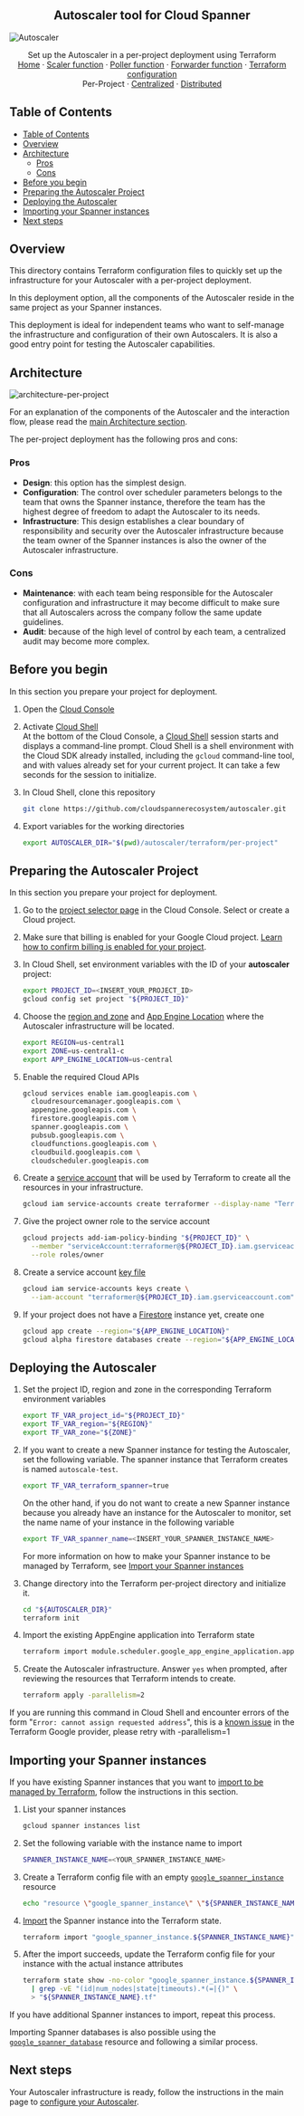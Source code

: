 <br />
<p align="center">
  <h2 align="center">Autoscaler tool for Cloud Spanner</h2>
  <img alt="Autoscaler" src="https://storage.googleapis.com/gweb-cloudblog-publish/images/Google_Cloud_Spanner_databases.max-2200x2200.jpg">

  <p align="center">
    <!-- In one sentence: what does the code in this directory do? -->
    Set up the Autoscaler in a per-project deployment using Terraform
    <br />
    <a href="../../README.md">Home</a>
    ·
    <a href="../../scaler/README.md">Scaler function</a>
    ·
    <a href="../../poller/README.md">Poller function</a>
    ·
    <a href="../../forwarder/README.md">Forwarder function</a>
    ·
    <a href="../README.md">Terraform configuration</a>
    <br />
      Per-Project
      ·
      <a href="../centralized/README.md">Centralized</a>
      ·
      <a href="../distributed/README.md">Distributed</a>
  </p>

</p>

## Table of Contents

*   [Table of Contents](#table-of-contents)
*   [Overview](#overview)
*   [Architecture](#architecture)
    *   [Pros](#pros)
    *   [Cons](#cons)
*   [Before you begin](#before-you-begin)
*   [Preparing the Autoscaler Project](#preparing-the-autoscaler-project)
*   [Deploying the Autoscaler](#deploying-the-autoscaler)
*   [Importing your Spanner instances](#importing-your-spanner-instances)
*   [Next steps](#next-steps)

## Overview

This directory contains Terraform configuration files to quickly set up the
infrastructure for your Autoscaler with a per-project deployment.

In this deployment option, all the components of the Autoscaler
reside in the same project as your Spanner instances.

This deployment is ideal for independent teams who want to self-manage the
infrastructure and configuration of their own Autoscalers. It is also a good
entry point for testing the Autoscaler capabilities.

## Architecture

![architecture-per-project](../../resources/architecture-per-project.png)

For an explanation of the components of the Autoscaler and the
interaction flow, please read the
[main Architecture section](../../README.md#architecture).

The per-project deployment has the following pros and cons:

### Pros

*   **Design**: this option has the simplest design.
*   **Configuration**: The control over scheduler parameters belongs to the team
    that owns the Spanner instance, therefore the team has the highest degree of
    freedom to adapt the Autoscaler to its needs.
*   **Infrastructure**: This design establishes a clear boundary of
    responsibility and security over the Autoscaler infrastructure because the
    team owner of the Spanner instances is also the owner of the Autoscaler
    infrastructure.

### Cons

*   **Maintenance**: with each team being responsible for the Autoscaler
    configuration and infrastructure it may become difficult to make sure that
    all Autoscalers across the company follow the same update guidelines.
*   **Audit**: because of the high level of control by each team, a centralized
    audit may become more complex.

## Before you begin

In this section you prepare your project for deployment.

1.  Open the [Cloud Console][cloud-console]
2.  Activate [Cloud Shell][cloud-shell] \
    At the bottom of the Cloud Console, a
    <a href='https://cloud.google.com/shell/docs/features'>Cloud Shell</a>
    session starts and displays a command-line prompt. Cloud Shell is a shell
    environment with the Cloud SDK already installed, including the
    <code>gcloud</code> command-line tool, and with values already set for your
    current project. It can take a few seconds for the session to initialize.

3.  In Cloud Shell, clone this repository

    ```sh
    git clone https://github.com/cloudspannerecosystem/autoscaler.git
    ```

4.  Export variables for the working directories

    ```sh
    export AUTOSCALER_DIR="$(pwd)/autoscaler/terraform/per-project"
    ```

## Preparing the Autoscaler Project

In this section you prepare your project for deployment.

1.  Go to the [project selector page][project-selector] in the Cloud Console.
    Select or create a Cloud project.

2.  Make sure that billing is enabled for your Google Cloud project.
    [Learn how to confirm billing is enabled for your project][enable-billing].

3.  In Cloud Shell, set environment variables with the ID of your **autoscaler**
    project:

    ```sh
    export PROJECT_ID=<INSERT_YOUR_PROJECT_ID>
    gcloud config set project "${PROJECT_ID}"
    ```

4.  Choose the [region and zone][region-and-zone] and
    [App Engine Location][app-engine-location] where the Autoscaler
    infrastructure will be located.

    ```sh
    export REGION=us-central1
    export ZONE=us-central1-c
    export APP_ENGINE_LOCATION=us-central
    ```

5.  Enable the required Cloud APIs

    ```sh
    gcloud services enable iam.googleapis.com \
      cloudresourcemanager.googleapis.com \
      appengine.googleapis.com \
      firestore.googleapis.com \
      spanner.googleapis.com \
      pubsub.googleapis.com \
      cloudfunctions.googleapis.com \
      cloudbuild.googleapis.com \
      cloudscheduler.googleapis.com
    ```

6.  Create a [service account][service-account] that will be used by Terraform
    to create all the resources in your infrastructure.

    ```sh
    gcloud iam service-accounts create terraformer --display-name "Terraform service account"
    ```

7.  Give the project owner role to the service account

    ```sh
    gcloud projects add-iam-policy-binding "${PROJECT_ID}" \
      --member "serviceAccount:terraformer@${PROJECT_ID}.iam.gserviceaccount.com" \
      --role roles/owner
    ```

8.  Create a service account [key file][key-adc]

    ```sh
    gcloud iam service-accounts keys create \
      --iam-account "terraformer@${PROJECT_ID}.iam.gserviceaccount.com" "${AUTOSCALER_DIR}/key.json"
    ```

9.  If your project does not have a [Firestore][firestore] instance yet, create
    one

    ```sh
    gcloud app create --region="${APP_ENGINE_LOCATION}"
    gcloud alpha firestore databases create --region="${APP_ENGINE_LOCATION}"
    ```

## Deploying the Autoscaler

1.  Set the project ID, region and zone in the corresponding Terraform
    environment variables

    ```sh
    export TF_VAR_project_id="${PROJECT_ID}"
    export TF_VAR_region="${REGION}"
    export TF_VAR_zone="${ZONE}"
    ```

2.  If you want to create a new Spanner instance for testing the Autoscaler, set
    the following variable. The spanner instance that Terraform creates is named
    `autoscale-test`.

    ```sh
    export TF_VAR_terraform_spanner=true
    ```

    On the other hand, if you do not want to create a new Spanner instance
    because you already have an instance for the Autoscaler to monitor, set the
    name name of your instance in the following variable

    ```sh
    export TF_VAR_spanner_name=<INSERT_YOUR_SPANNER_INSTANCE_NAME>
    ```

    For more information on how to make your Spanner instance to be managed by
    Terraform, see [Import your Spanner instances](#import-your-spanner-instances)

3.  Change directory into the Terraform per-project directory and initialize it.

    ```sh
    cd "${AUTOSCALER_DIR}"
    terraform init
    ```

4.  Import the existing AppEngine application into Terraform state

    ```sh
    terraform import module.scheduler.google_app_engine_application.app "${PROJECT_ID}"
    ```

5.  Create the Autoscaler infrastructure. Answer `yes` when prompted, after
    reviewing the resources that Terraform intends to create.

    ```sh
    terraform apply -parallelism=2
    ```

If you are running this command in Cloud Shell and encounter errors of the form
"`Error: cannot assign requested address`", this is a
[known issue][provider-issue] in the Terraform Google provider, please retry
with -parallelism=1

## Importing your Spanner instances

If you have existing Spanner instances that you want to
[import to be managed by Terraform][terraform-import], follow the instructions
in this section.

1.  List your spanner instances

    ```sh
    gcloud spanner instances list
    ```

2.  Set the following variable with the instance name to import

    ```sh
    SPANNER_INSTANCE_NAME=<YOUR_SPANNER_INSTANCE_NAME>
    ```

3.  Create a Terraform config file with an empty
    [`google_spanner_instance`][terraform-spanner-instance] resource

    ```sh
    echo "resource \"google_spanner_instance\" \"${SPANNER_INSTANCE_NAME}\" {}" > "${SPANNER_INSTANCE_NAME}.tf"
    ```

4.  [Import][terraform-import-usage] the Spanner instance into the Terraform
    state.

    ```sh
    terraform import "google_spanner_instance.${SPANNER_INSTANCE_NAME}" "${SPANNER_INSTANCE_NAME}"
    ```

5.  After the import succeeds, update the Terraform config file for your
    instance with the actual instance attributes

    ```sh
    terraform state show -no-color "google_spanner_instance.${SPANNER_INSTANCE_NAME}" \
      | grep -vE "(id|num_nodes|state|timeouts).*(=|{)" \
      > "${SPANNER_INSTANCE_NAME}.tf"
    ```

If you have additional Spanner instances to import, repeat this process.

Importing Spanner databases is also possible using the
[`google_spanner_database`][terraform-spanner-db] resource and following a
similar process.

## Next steps

Your Autoscaler infrastructure is ready, follow the instructions in the main
page to [configure your Autoscaler](../../README.md#configuration).

<!-- LINKS: https://www.markdownguide.org/basic-syntax/#reference-style-links -->

[project-selector]: https://console.cloud.google.com/projectselector2/home/dashboard
[enable-billing]: https://cloud.google.com/billing/docs/how-to/modify-project
[cloud-console]: https://console.cloud.google.com
[cloud-shell]: https://console.cloud.google.com/?cloudshell=true
[service-account]: https://cloud.google.com/iam/docs/service-accounts
[key-adc]: https://cloud.google.com/docs/authentication/production#providing_credentials_to_your_application
[firestore]: https://cloud.google.com/firestore
[cloud-project]: https://cloud.google.com/storage/docs/projects
[cloud-sdk-properties]: https://cloud.google.com/sdk/docs/properties#setting_properties
[region-and-zone]: https://cloud.google.com/compute/docs/regions-zones#locations
[app-engine-location]: https://cloud.google.com/appengine/docs/locations
[billing-instructions]: https://cloud.google.com/billing/docs/how-to/modify-project
[terraform-import]: https://www.terraform.io/docs/import/index.html
[terraform-import-usage]: https://www.terraform.io/docs/import/usage.html
[terraform-spanner-instance]: https://www.terraform.io/docs/providers/google/r/spanner_instance.html
[terraform-spanner-db]: https://www.terraform.io/docs/providers/google/r/spanner_database.html
[parallelism-param]: https://www.terraform.io/docs/commands/apply.html
[provider-issue]: https://github.com/hashicorp/terraform-provider-google/issues/6782
